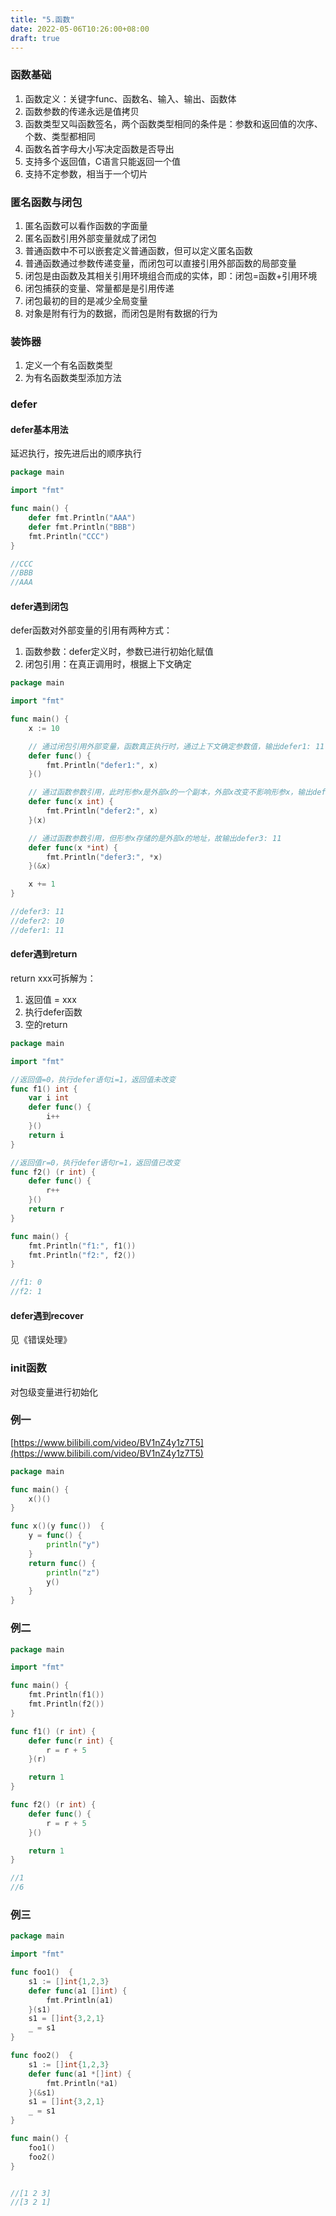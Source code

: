 ```yaml
---
title: "5.函数"
date: 2022-05-06T10:26:00+08:00
draft: true
---
```

### 函数基础

1. 函数定义：关键字func、函数名、输入、输出、函数体
2. 函数参数的传递永远是值拷贝
3. 函数类型又叫函数签名，两个函数类型相同的条件是：参数和返回值的次序、个数、类型都相同
4. 函数名首字母大小写决定函数是否导出
5. 支持多个返回值，C语言只能返回一个值
6. 支持不定参数，相当于一个切片

### 匿名函数与闭包

1. 匿名函数可以看作函数的字面量
2. 匿名函数引用外部变量就成了闭包
3. 普通函数中不可以嵌套定义普通函数，但可以定义匿名函数
4. 普通函数通过参数传递变量，而闭包可以直接引用外部函数的局部变量
5. 闭包是由函数及其相关引用环境组合而成的实体，即：闭包=函数+引用环境
6. 闭包捕获的变量、常量都是是引用传递
7. 闭包最初的目的是减少全局变量
8. 对象是附有行为的数据，而闭包是附有数据的行为

### 装饰器

1. 定义一个有名函数类型
2. 为有名函数类型添加方法

### defer

#### defer基本用法

延迟执行，按先进后出的顺序执行

```go
package main

import "fmt"

func main() {
	defer fmt.Println("AAA")
	defer fmt.Println("BBB")
	fmt.Println("CCC")
}

//CCC
//BBB
//AAA
```

#### defer遇到闭包

defer函数对外部变量的引用有两种方式：

1. 函数参数：defer定义时，参数已进行初始化赋值
2. 闭包引用：在真正调用时，根据上下文确定

```go
package main

import "fmt"

func main() {
	x := 10

	// 通过闭包引用外部变量，函数真正执行时，通过上下文确定参数值，输出defer1: 11
	defer func() {
		fmt.Println("defer1:", x)
	}()

	// 通过函数参数引用，此时形参x是外部x的一个副本，外部x改变不影响形参x，输出defer2: 10
	defer func(x int) {
		fmt.Println("defer2:", x)
	}(x)

	// 通过函数参数引用，但形参x存储的是外部x的地址，故输出defer3: 11
	defer func(x *int) {
		fmt.Println("defer3:", *x)
	}(&x)

	x += 1
}

//defer3: 11
//defer2: 10
//defer1: 11
```

#### defer遇到return

return xxx可拆解为：

1. 返回值 = xxx
2. 执行defer函数
3. 空的return

```go
package main

import "fmt"

//返回值=0，执行defer语句i=1，返回值未改变
func f1() int {
	var i int
	defer func() {
		i++
	}()
	return i
}

//返回值r=0，执行defer语句r=1，返回值已改变
func f2() (r int) {
	defer func() {
		r++
	}()
	return r
}

func main() {
	fmt.Println("f1:", f1())
	fmt.Println("f2:", f2())
}

//f1: 0
//f2: 1
```

#### defer遇到recover

见《错误处理》

### init函数

对包级变量进行初始化

### 例一

[https://www.bilibili.com/video/BV1nZ4y1z7T5](https://www.bilibili.com/video/BV1nZ4y1z7T5)

```go
package main

func main() {
	x()()
}

func x()(y func())  {
	y = func() {
		println("y")
	}
	return func() {
		println("z")
		y()
	}
}
```

### 例二

```go
package main

import "fmt"

func main() {
	fmt.Println(f1())
	fmt.Println(f2())
}

func f1() (r int) {
	defer func(r int) {
		r = r + 5
	}(r)

	return 1
}

func f2() (r int) {
	defer func() {
		r = r + 5
	}()

	return 1
}

//1
//6
```

### 例三

```go
package main

import "fmt"

func foo1()  {
	s1 := []int{1,2,3}
	defer func(a1 []int) {
		fmt.Println(a1)
	}(s1)
	s1 = []int{3,2,1}
	_ = s1
}

func foo2()  {
	s1 := []int{1,2,3}
	defer func(a1 *[]int) {
		fmt.Println(*a1)
	}(&s1)
	s1 = []int{3,2,1}
	_ = s1
}

func main() {
	foo1()
	foo2()
}


//[1 2 3]
//[3 2 1]
```

